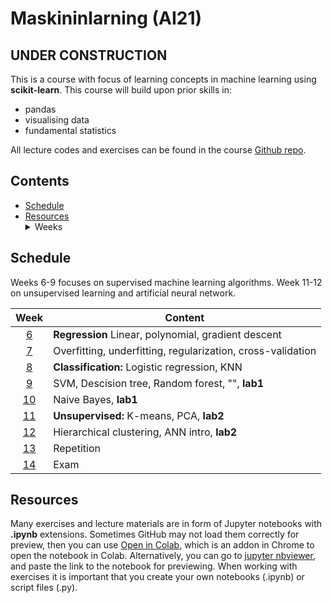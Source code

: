 # Maskininlarning (AI21)

## UNDER CONSTRUCTION

This is a course with focus of learning concepts in machine learning using **scikit-learn**. This course will build upon prior skills in: 
- pandas
- visualising data
- fundamental statistics 

All lecture codes and exercises can be found in the course [Github repo][ghr].

[ghr]: https://github.com/kokchun/Maskininlarning-AI21

## Contents

- [Schedule](#schedule)
- [Resources](#resources) <details> <summary> Weeks </summary>
  - [Week 6](#week1)
  - [Week 7](#week2)
  - [Week 8](#week3)
  - [Week 9](#week4)
  - [Week 10](#week5)
  - [Week 11](#week6)
  - [Week 12](#week7)
  - [Week 13](#week8)
  - [Week 14](#week9)

</details>

## Schedule
Weeks 6-9 focuses on supervised machine learning algorithms. Week 11-12 on unsupervised learning and artificial neural network. 

|   Week   | Content                                                     |
| :------: | ----------------------------------------------------------- |
| [6][w1]  | **Regression** Linear, polynomial, gradient descent         |
| [7][w2]  | Overfitting, underfitting, regularization, cross-validation |
| [8][w3]  | **Classification:** Logistic regression, KNN                |
| [9][w4]  | SVM, Descision tree, Random forest, "", **lab1**            |
| [10][w5] | Naive Bayes, **lab1**                                       |
| [11][w6] | **Unsupervised:** K-means, PCA, **lab2**                    |
| [12][w7] | Hierarchical clustering, ANN intro, **lab2**                |
| [13][w8] | Repetition                                                  |
| [14][w9] | Exam                                                        |

[w1]: https://github.com/kokchun/Maskininlarning-AI21/blob/main/Resources/week1.md
[w2]: https://github.com/kokchun/Maskininlarning-AI21/blob/main/Resources/week2.md
[w3]: https://github.com/kokchun/Maskininlarning-AI21/blob/main/Resources/week3.md
[w4]: https://github.com/kokchun/Maskininlarning-AI21/blob/main/Resources/week4.md
[w5]: https://github.com/kokchun/Maskininlarning-AI21/blob/main/Resources/week5.md
[w6]: https://github.com/kokchun/Maskininlarning-AI21/blob/main/Resources/week6.md
[w7]: https://github.com/kokchun/Maskininlarning-AI21/blob/main/Resources/week7.md
[w8]: https://github.com/kokchun/Maskininlarning-AI21/blob/main/Resources/week8.md
[w9]: https://github.com/kokchun/Maskininlarning-AI21/blob/main/Resources/week9.md

## Resources

Many exercises and lecture materials are in form of Jupyter notebooks with **.ipynb** extensions. Sometimes GitHub may not load them correctly for preview, then you can use [Open in Colab][colab_addon], which is an addon in Chrome to open the notebook in Colab. Alternatively, you can go to [jupyter nbviewer][nbviewer], and paste the link to the notebook for previewing. When working with exercises it is important that you create your own notebooks (.ipynb) or script files (.py).

[nbviewer]: https://nbviewer.jupyter.org/
[colab_addon]: https://chrome.google.com/webstore/detail/open-in-colab/iogfkhleblhcpcekbiedikdehleodpjo?hl=sv

